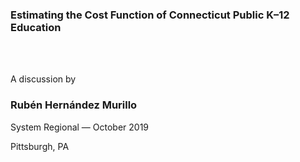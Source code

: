 ### Estimating the Cost Function of Connecticut Public K–12 Education

</br>
</br>

A discussion by 

### Rubén Hernández Murillo

System Regional — October 2019 

Pittsburgh, PA

